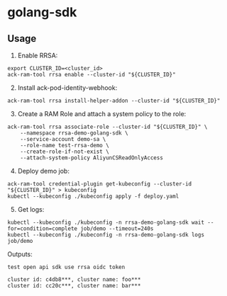# golang-sdk

## Usage

1. Enable RRSA:

```
export CLUSTER_ID=<cluster_id>
ack-ram-tool rrsa enable --cluster-id "${CLUSTER_ID}"
```

2. Install ack-pod-identity-webhook:

```
ack-ram-tool rrsa install-helper-addon --cluster-id "${CLUSTER_ID}"
```

3. Create a RAM Role and attach a system policy to the role:

```
ack-ram-tool rrsa associate-role --cluster-id "${CLUSTER_ID}" \
    --namespace rrsa-demo-golang-sdk \
    --service-account demo-sa \
    --role-name test-rrsa-demo \
    --create-role-if-not-exist \
    --attach-system-policy AliyunCSReadOnlyAccess
```

4. Deploy demo job:

```
ack-ram-tool credential-plugin get-kubeconfig --cluster-id "${CLUSTER_ID}" > kubeconfig
kubectl --kubeconfig ./kubeconfig apply -f deploy.yaml
```

5. Get logs:

```
kubectl --kubeconfig ./kubeconfig -n rrsa-demo-golang-sdk wait --for=condition=complete job/demo --timeout=240s
kubectl --kubeconfig ./kubeconfig -n rrsa-demo-golang-sdk logs job/demo
```

Outputs:

```
test open api sdk use rrsa oidc token

cluster id: c4db8***, cluster name: foo***
cluster id: cc20c***, cluster name: bar***

```
